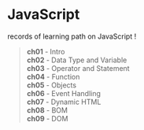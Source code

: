 # JavaScript
records of learning path on JavaScript !

> **ch01** - Intro  
> **ch02** - Data Type and Variable  
> **ch03** - Operator and Statement  
> **ch04** - Function  
> **ch05** - Objects  
> **ch06** - Event Handling  
> **ch07** - Dynamic HTML  
> **ch08** - BOM  
> **ch09** - DOM  
